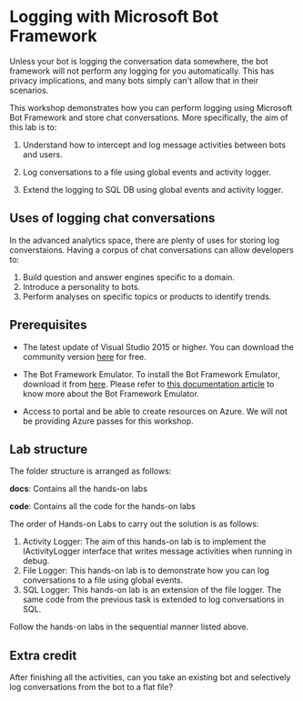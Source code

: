 # Logging with Microsoft Bot Framework

Unless your bot is logging the conversation data somewhere, the bot framework will not perform any logging for you automatically. This has privacy implications, and many bots simply can't allow that in their scenarios.

This workshop demonstrates how you can perform logging using Microsoft Bot Framework and store chat conversations. More specifically, the aim of this lab is to:

1. Understand how to intercept and log message activities between bots and users.

2. Log conversations to a file using global events and activity logger.

3. Extend the logging to SQL DB using global events and activity logger.

## Uses of logging chat conversations

In the advanced analytics space, there are plenty of uses for storing log converstaions. Having a corpus of chat conversations can allow developers to: 
1. Build question and answer engines specific to a domain.
2. Introduce a personality to bots.
3. Perform analyses on specific topics or products to identify trends.

## Prerequisites

* The latest update of Visual Studio 2015 or higher. You can download the community version [here](http://www.visualstudio.com) for free.

* The Bot Framework Emulator. To install the Bot Framework Emulator, download it from [here](https://emulator.botframework.com/). Please refer to [this documentation article](https://github.com/microsoft/botframework-emulator/wiki/Getting-Started) to know more about the Bot Framework Emulator.

* Access to portal and be able to create resources on Azure. We will not be providing Azure passes for this workshop.


## Lab structure

The folder structure is arranged as follows:

__docs__: Contains all the hands-on labs

__code__: Contains all the code for the hands-on labs

The order of Hands-on Labs to carry out the solution is as follows:
1. Activity Logger:
The aim of this hands-on lab is to implement the IActivityLogger interface that writes message activities when running in debug. 
2. File Logger:
This hands-on lab is to demonstrate how you can log conversations to a file using global events.
3. SQL Logger:
This hands-on lab is an extension of the file logger. The same code from the previous task is extended to log conversations in SQL.

Follow the hands-on labs in the sequential manner listed above.

## Extra credit

After finishing all the activities, can you take an existing bot and selectively log conversations from the bot to a flat file?